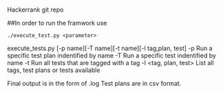 #
Hackerrank git repo

##In order to run the framwork use

`./execute_test.py <parameter>`

execute_tests.py [-p name][-T name][-t name][-l tag,plan, test]
-p <test plan name> Run a specific test plan indentified by name
-T <test name> Run a specific test indentified by name
-t <tag name> Run all tests that are tagged with a tag
-l <tag, plan, test> List all tags, test plans or tests available

Final output is in the form of <supplied parameter>.log
Test plans are in csv format.
